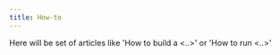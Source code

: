 ```yaml
---
title: How-to
---
```


Here will be set of articles like 'How to build a <..>' or 'How to run <..>'


